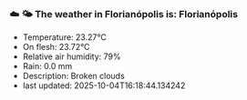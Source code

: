 ### ☁️ 🌤️  The weather in Florianópolis is: Florianópolis

- Temperature: 23.27°C
- On flesh: 23.72°C
- Relative air humidity: 79%
- Rain: 0.0 mm
- Description: Broken clouds
- last updated: 2025-10-04T16:18:44.134242
